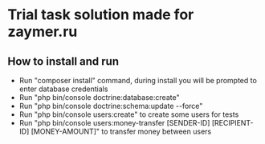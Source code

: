 Trial task solution made for zaymer.ru
====

How to install and run
----
- Run "composer install" command, during install you will be prompted to enter database credentials
- Run "php bin/console doctrine:database:create"
- Run "php bin/console doctrine:schema:update --force"
- Run "php bin/console users:create" to create some users for tests
- Run "php bin/console users:money-transfer \[SENDER-ID\] \[RECIPIENT-ID\] \[MONEY-AMOUNT\]" to transfer money between users

